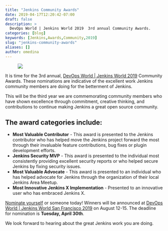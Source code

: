 ```yaml
---
title: "Jenkins Community Awards"
date: 2019-04-17T12:20:42-07:00
draft: false
description: >
  DevOps World | Jenkins World 2019  3rd annual Community Awards.
categories: [blog]
keywords: [Jenkins,Awards,Community,2019]
slug: "jenkins-community-awards"
aliases: []
author: omedina
---
```


<figure>
<img src="/images/dwjw-2019-io.jpg"/>
</figure>

 It is time for the 3rd annual,  [DevOps World | Jenkins World 2019](http://www.cvent.com/c/abstracts/bd21fac2-4c66-4ddf-b4c3-a5eb42270e1c) Community Awards. These nominations are indicative of the excellent work Jenkins community members are doing for the betterment of Jenkins.

This will be the third year we are commemorating community members who have shown excellence through commitment, creative thinking, and contributions to continue making Jenkins a great open source community.

## The award categories include:
- **Most Valuable Contributor** - This award is presented to the Jenkins contributor who has helped move the Jenkins project forward the most through their invaluable feature contributions, bug fixes or plugin development efforts.
- **Jenkins Security MVP** - This award is presented to the individual most consistently providing excellent security reports or who helped secure Jenkins by fixing security issues.
- **Most Valuable Advocate** - This award is presented to an individual who has helped advocate for Jenkins through the organization of their local Jenkins Area Meetup.
- **Most Innovative Jenkins X Implementation** - Presented to an innovative user who has embraced Jenkins X. 

[Nominate yourself](https://www.cvent.com/c/abstracts/bd21fac2-4c66-4ddf-b4c3-a5eb42270e1c) or someone today! Winners will be announced at [DevOps World | Jenkins World San Francisco 2019](https://www.cloudbees.com/devops-world) on August 12-15. The deadline for nomination is **Tuesday, April 30th**.

We look forward to hearing about the great Jenkins work you are doing.

